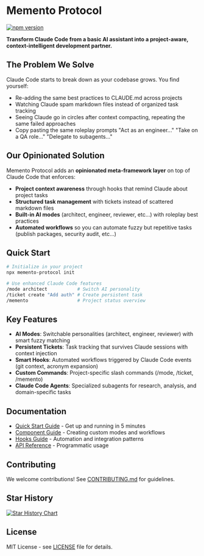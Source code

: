# Memento Protocol

[![npm version](https://badge.fury.io/js/memento-protocol.svg)](https://badge.fury.io/js/memento-protocol)

**Transform Claude Code from a basic AI assistant into a project-aware, context-intelligent development partner.**

## The Problem We Solve

Claude Code starts to break down as your codebase grows. You find yourself:
- Re-adding the same best practices to CLAUDE.md across projects
- Watching Claude spam markdown files instead of organized task tracking
- Seeing Claude go in circles after context compacting, repeating the same failed approaches
- Copy pasting the same roleplay prompts "Act as an engineer..." "Take on a QA role..." "Delegate to subagents..."

## Our Opinionated Solution

Memento Protocol adds an **opinionated meta-framework layer** on top of Claude Code that enforces:
- **Project context awareness** through hooks that remind Claude about project tasks
- **Structured task management** with tickets instead of scattered markdown files
- **Built-in AI modes** (architect, engineer, reviewer, etc...) with roleplay best practices
- **Automated workflows** so you can automate fuzzy but repetitive tasks (publish packages, security audit, etc...)

## Quick Start

```bash
# Initialize in your project
npx memento-protocol init

# Use enhanced Claude Code features
/mode architect           # Switch AI personality  
/ticket create "Add auth" # Create persistent task
/memento                  # Project status overview
```

## Key Features

- **AI Modes**: Switchable personalities (architect, engineer, reviewer) with smart fuzzy matching
- **Persistent Tickets**: Task tracking that survives Claude sessions with context injection
- **Smart Hooks**: Automated workflows triggered by Claude Code events (git context, acronym expansion)
- **Custom Commands**: Project-specific slash commands (/mode, /ticket, /memento)
- **Claude Code Agents**: Specialized subagents for research, analysis, and domain-specific tasks

## Documentation

- [Quick Start Guide](docs/QUICKSTART.md) - Get up and running in 5 minutes
- [Component Guide](docs/COMPONENT_GUIDE.md) - Creating custom modes and workflows  
- [Hooks Guide](docs/HOOKS_GUIDE.md) - Automation and integration patterns
- [API Reference](docs/API.md) - Programmatic usage

## Contributing

We welcome contributions! See [CONTRIBUTING.md](CONTRIBUTING.md) for guidelines.

## Star History

[![Star History Chart](https://api.star-history.com/svg?repos=git-on-my-level/memento-protocol&type=Timeline)](https://www.star-history.com/#git-on-my-level/memento-protocol&Timeline)


## License

MIT License - see [LICENSE](LICENSE) file for details.
